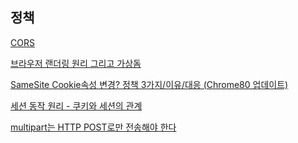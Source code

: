 

## 정책

[CORS](https://ecsimsw.tistory.com/entry/CORS-%EA%B3%B5%EB%B6%80%ED%95%B4%EC%95%BC%EC%A7%80)
<br/>

[브라우저 랜더링 원리 그리고 가상돔](https://blog.naver.com/pjt3591oo/222495673377)
<br/>

[SameSite Cookie속성 변경? 정책 3가지/이유/대응 (Chrome80 업데이트)](https://cherish-it.tistory.com/12?category=1184684)
<br/>

[세션 동작 원리 - 쿠키와 세션의 관계](https://thecodinglog.github.io/web/2020/08/11/what-is-session.html)
<br/>

[multipart는 HTTP POST로만 전송해야 한다](https://blog.outsider.ne.kr/1001)
<br/>

[]()
<br/>

[]()
<br/>

[]()
<br/>


